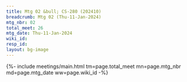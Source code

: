 ```yaml
---
title: Mtg 02 &bull; CS-280 (202410)
breadcrumb: Mtg 02 (Thu-11-Jan-2024)
mtg_nbr: 02
total_meet: 26
mtg_date: Thu-11-Jan-2024
wiki_id: 
resp_id: 
layout: bg-image
---
```


{%- include meetings/main.html
    tm=page.total_meet
    mn=page.mtg_nbr
    md=page.mtg_date
    ww=page.wiki_id
-%}
